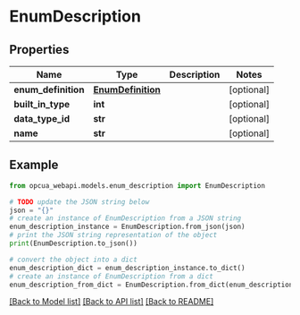 # EnumDescription


## Properties

Name | Type | Description | Notes
------------ | ------------- | ------------- | -------------
**enum_definition** | [**EnumDefinition**](EnumDefinition.md) |  | [optional] 
**built_in_type** | **int** |  | [optional] 
**data_type_id** | **str** |  | [optional] 
**name** | **str** |  | [optional] 

## Example

```python
from opcua_webapi.models.enum_description import EnumDescription

# TODO update the JSON string below
json = "{}"
# create an instance of EnumDescription from a JSON string
enum_description_instance = EnumDescription.from_json(json)
# print the JSON string representation of the object
print(EnumDescription.to_json())

# convert the object into a dict
enum_description_dict = enum_description_instance.to_dict()
# create an instance of EnumDescription from a dict
enum_description_from_dict = EnumDescription.from_dict(enum_description_dict)
```
[[Back to Model list]](../README.md#documentation-for-models) [[Back to API list]](../README.md#documentation-for-api-endpoints) [[Back to README]](../README.md)


